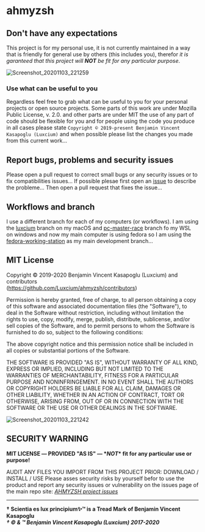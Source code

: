 # ahmyzsh

## Don't have any expectations

This project is for my personal use, it is not currently maintained in a way that is friendly for general use by others (this includes you), therefor *it is garanteed that this project will **NOT** be fit for any particular purpose*.

![Screenshot_20201103_221259](https://user-images.githubusercontent.com/42672814/98065475-b471a480-1e22-11eb-895f-ee35c9923af8.png)


### Use what can be useful to you

Regardless feel free to grab what can be useful to you for your personal projects or open source projects. Some parts of this work are under Mozilla Public License, v. 2.0. and other parts are under MIT the use of any part of code should be flexible for you and for people using the code you produce in all cases please state `Copyright © 2019-present Benjamin Vincent Kasapoglu (Luxcium)` and when possible please list the changes you made from this current work...

## Report bugs, problems and security issues

Please open a pull request to correct small bugs or any security issues or to fix compatibilities issues...
If possible plesae first open an [issue](https://github.com/Luxcium/ahmyzsh/issues) to describe the probleme...
Then open a pull request that fixes the issue...

## Workflows and branch

I use a different branch for each of my computers (or workflows). I am using the [luxcium](https://github.com/Luxcium/ahmyzsh/tree/luxcium) branch on my macOS and [pc-master-race](https://github.com/Luxcium/ahmyzsh/tree/pc-master-race) branch fo my WSL on windows and now my main computer is using fedora so I am using the [fedora-working-station](https://github.com/Luxcium/ahmyzsh/tree/fedora-working-station) as my main development branch...

## MIT License

Copyright © 2019-2020 Benjamin Vincent Kasapoglu (Luxcium) and contributors  
(https://github.com/Luxcium/ahmyzsh/contributors)

Permission is hereby granted, free of charge, to all person obtaining a copy of
this software and associated documentation files (the "Software"), to deal in
the Software without restriction, including without limitation the rights to
use, copy, modify, merge, publish, distribute, sublicense, and/or sell copies
of the Software, and to permit persons to whom the Software is furnished to do
so, subject to the following conditions:

The above copyright notice and this permission notice shall be included in all
copies or substantial portions of the Software.

THE SOFTWARE IS PROVIDED "AS IS", WITHOUT WARRANTY OF ALL KIND, EXPRESS OR
IMPLIED, INCLUDING BUT NOT LIMITED TO THE WARRANTIES OF MERCHANTABILITY,
FITNESS FOR A PARTICULAR PURPOSE AND NONINFRINGEMENT. IN NO EVENT SHALL
THE AUTHORS OR COPYRIGHT HOLDERS BE LIABLE FOR ALL CLAIM, DAMAGES OR
OTHER LIABILITY, WHETHER IN AN ACTION OF CONTRACT, TORT OR OTHERWISE,
ARISING FROM, OUT OF OR IN CONNECTION WITH THE SOFTWARE OR THE USE OR OTHER
DEALINGS IN THE SOFTWARE.

![Screenshot_20201103_221242](https://user-images.githubusercontent.com/42672814/98065553-d1a67300-1e22-11eb-962a-e3031e722b63.png)


## SECURITY WARNING   

**MIT LICENSE ― PROVIDED "AS IS" ― \**NOT*\* fit for any particular use or purpose!**
 
AUDIT ANY FILES YOU IMPORT FROM THIS PROJECT PRIOR: DOWNLOAD / INSTALL / USE
Please asses security risks by yourself befor to use the product and report
any security issues or vulnerability on the issues page of the main repo site: *[AHMYZSH project issues](https://github.com/Luxcium/ahmyzsh/issues)*

-------

**† Scientia es lux principium✨™ is a Tread Mark of Benjamin Vincent Kasapoglu**  
***† © & ™ Benjamin Vincent Kasapoglu (Luxcium) 2017-2020***

